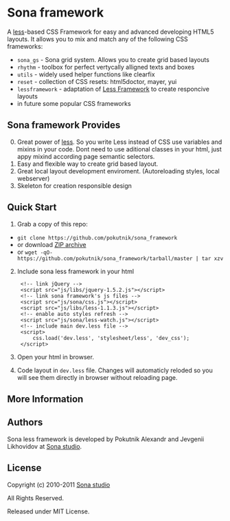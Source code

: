 # Sona framework 

A [less][less]-based CSS Framework for easy and advanced developing HTML5 layouts. It allows you to mix and match any of the following CSS frameworks:

 * `sona_gs` - Sona grid system. Allows you to create grid based layouts 
 * `rhythm` - toolbox for perfect vertycally alligned texts and boxes
 * `utils` - widely used helper functions like clearfix
 * `reset` - collection of CSS resets: html5doctor, mayer, yui
 * `lessframework` - adaptation of [Less Framework][lessframework] to create responcive layouts
 * in future some popular CSS frameworks
 


## Sona framework Provides

0. Great power of [less][less]. So you write Less instead of CSS use variables and
   mixins in your code. Dont need to use aditional classes in your html, just appy
   mixind according page semantic selectors.
1. Easy and flexible way to create grid based layout.
2. Great local layout development enviroment. (Autoreloading styles, local webserver)
3. Skeleton for creation responsible design


## Quick Start

1. Grab a copy of this repo:
  * `git clone https://github.com/pokutnik/sona_framework`
  * or download [ZIP archive][zip]
  * or `wget -qO- https://github.com/pokutnik/sona_framework/tarball/master | tar xzv`
2. Include sona less framework in your html

        <!-- link jQuery -->
        <script src="js/libs/jquery-1.5.2.js"></script>
        <!-- link sona framework's js files -->
        <script src="js/sona/css.js"></script>
        <script src="js/libs/less-1.1.3.js"></script>
        <!-- enable auto styles refresh -->
        <script src="js/sona/less-watch.js"></script>
        <!-- include main dev.less file -->
        <script>
            css.load('dev.less', 'stylesheet/less', 'dev_css');
        </script>
    
    
3. Open your html in browser. 
4. Code layout in `dev.less` file. Changes will automaticly reloded so you will see them directly in browser without reloading page.


## More Information

## Authors 
Sona less framework is developed by Pokutnik Alexandr and Jevgenii Likhovidov at [Sona studio][sona]. 

## License
Copyright (c) 2010-2011 [Sona studio][sona]

All Rights Reserved.

Released under MIT License.


[repo]: https://github.com/pokutnik/sona_framework "Sona framework source repo"
[sona]: http://sona-studio.com/ "Sona studio"
[less]: http://lesscss.org/ "Less CSS"
[zip]: http://github.com/pokutnik/sona_framework/zipball/master "Sona framework ZIP archive"
[lessframework]: http://lessframework.com/ "Less framework"
